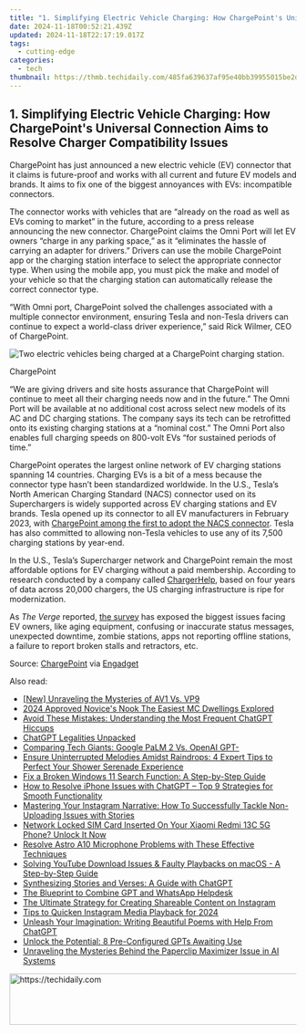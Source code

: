 ```yaml
---
title: "1. Simplifying Electric Vehicle Charging: How ChargePoint's Universal Connection Aims to Resolve Charger Compatibility Issues"
date: 2024-11-18T00:52:21.439Z
updated: 2024-11-18T22:17:19.017Z
tags:
  - cutting-edge
categories:
  - tech
thumbnail: https://thmb.techidaily.com/485fa639637af95e40bb39955015be2d5660936e6475a435b4a4c85695223b88.jpg
---
```


## 1. Simplifying Electric Vehicle Charging: How ChargePoint's Universal Connection Aims to Resolve Charger Compatibility Issues

ChargePoint has just announced a new electric vehicle (EV) connector that it claims is future-proof and works with all current and future EV models and brands. It aims to fix one of the biggest annoyances with EVs: incompatible connectors.

 The connector works with vehicles that are “already on the road as well as EVs coming to market” in the future, according to a press release announcing the new connector. ChargePoint claims the Omni Port will let EV owners “charge in any parking space,” as it “eliminates the hassle of carrying an adapter for drivers.” Drivers can use the mobile ChargePoint app or the charging station interface to select the appropriate connector type. When using the mobile app, you must pick the make and model of your vehicle so that the charging station can automatically release the correct connector type.

 “With Omni port, ChargePoint solved the challenges associated with a multiple connector environment, ensuring Tesla and non-Tesla drivers can continue to expect a world-class driver experience,” said Rick Wilmer, CEO of ChargePoint.

![Two electric vehicles being charged at a ChargePoint charging station.](https://static1.howtogeekimages.com/wordpress/wp-content/uploads/2024/08/chargepoint-charging-station-omniport-connector-electric-vehicle-dc-charging.jpg) 

ChargePoint

 “We are giving drivers and site hosts assurance that ChargePoint will continue to meet all their charging needs now and in the future.” The Omni Port will be available at no additional cost across select new models of its AC and DC charging stations. The company says its tech can be retrofitted onto its existing charging stations at a “nominal cost.” The Omni Port also enables full charging speeds on 800-volt EVs “for sustained periods of time.”

 ChargePoint operates the largest online network of EV charging stations spanning 14 countries. Charging EVs is a bit of a mess because the connector type hasn’t been standardized worldwide. In the U.S., Tesla’s North American Charging Standard (NACS) connector used on its Superchargers is widely supported across EV charging stations and EV brands. Tesla opened up its connector to all EV manufacturers in February 2023, with [ChargePoint among the first to adopt the NACS connector](https://screen-mirror.techidaily.com/in-2024-how-to-do-vivo-y100i-screen-sharing-drfone-by-drfone-android/). Tesla has also committed to allowing non-Tesla vehicles to use any of its 7,500 charging stations by year-end.

 In the U.S., Tesla’s Supercharger network and ChargePoint remain the most affordable options for EV charging without a paid membership. According to research conducted by a company called [ChargerHelp](https://www.chargerhelp.com/2024-annual-reliability-report), based on four years of data across 20,000 chargers, the US charging infrastructure is ripe for modernization.

 As _The Verge_ reported, [the survey](https://www.theverge.com/2024/8/6/24214581/electric-vehicle-charging-reliability-study-chargehelp) has exposed the biggest issues facing EV owners, like aging equipment, confusing or inaccurate status messages, unexpected downtime, zombie stations, apps not reporting offline stations, a failure to report broken stalls and retractors, etc.

 Source: [ChargePoint](https://www.businesswire.com/news/home/20240807385384/en/ChargePoint-Eliminates-EV-Charging-Connector-Confusion-with-Omni-Port-Adaptable-Charging-Solution) via [Engadget](https://www.engadget.com/transportation/evs/chargepoints-new-adapter-claims-to-work-with-all-evs-regardless-of-make-or-model-182107079.html)

<ins class="adsbygoogle"
     style="display:block"
     data-ad-format="autorelaxed"
     data-ad-client="ca-pub-7571918770474297"
     data-ad-slot="1223367746"></ins>

<ins class="adsbygoogle"
     style="display:block"
     data-ad-client="ca-pub-7571918770474297"
     data-ad-slot="8358498916"
     data-ad-format="auto"
     data-full-width-responsive="true"></ins>

<span class="atpl-alsoreadstyle">Also read:</span>
<div><ul>
<li><a href="https://some-skills.techidaily.com/new-unraveling-the-mysteries-of-av1-vs-vp9/"><u>[New] Unraveling the Mysteries of AV1 Vs. VP9</u></a></li>
<li><a href="https://digital-screen-recording.techidaily.com/2024-approved-novices-nook-the-easiest-mc-dwellings-explored/"><u>2024 Approved Novice's Nook The Easiest MC Dwellings Explored</u></a></li>
<li><a href="https://tech-haven.techidaily.com/avoid-these-mistakes-understanding-the-most-frequent-chatgpt-hiccups/"><u>Avoid These Mistakes: Understanding the Most Frequent ChatGPT Hiccups</u></a></li>
<li><a href="https://tech-haven.techidaily.com/chatgpt-legalities-unpacked/"><u>ChatGPT Legalities Unpacked</u></a></li>
<li><a href="https://tech-haven.techidaily.com/comparing-tech-giants-google-palm-2-vs-openai-gpt/"><u>Comparing Tech Giants: Google PaLM 2 Vs. OpenAI GPT-</u></a></li>
<li><a href="https://hardware-help.techidaily.com/ensure-uninterrupted-melodies-amidst-raindrops-4-expert-tips-to-perfect-your-shower-serenade-experience/"><u>Ensure Uninterrupted Melodies Amidst Raindrops: 4 Expert Tips to Perfect Your Shower Serenade Experience</u></a></li>
<li><a href="https://technical-tips.techidaily.com/fix-a-broken-windows-11-search-function-a-step-by-step-guide/"><u>Fix a Broken Windows 11 Search Function: A Step-by-Step Guide</u></a></li>
<li><a href="https://tech-haven.techidaily.com/how-to-resolve-iphone-issues-with-chatgpt-top-9-strategies-for-smooth-functionality/"><u>How to Resolve iPhone Issues with ChatGPT – Top 9 Strategies for Smooth Functionality</u></a></li>
<li><a href="https://tech-recovery.techidaily.com/mastering-your-instagram-narrative-how-to-successfully-tackle-non-uploading-issues-with-stories/"><u>Mastering Your Instagram Narrative: How To Successfully Tackle Non-Uploading Issues with Stories</u></a></li>
<li><a href="https://sim-unlock.techidaily.com/network-locked-sim-card-inserted-on-your-xiaomi-redmi-13c-5g-phone-unlock-it-now-by-drfone-android/"><u>Network Locked SIM Card Inserted On Your Xiaomi Redmi 13C 5G Phone? Unlock It Now</u></a></li>
<li><a href="https://sound-issues.techidaily.com/resolve-astro-a10-microphone-problems-with-these-effective-techniques/"><u>Resolve Astro A10 Microphone Problems with These Effective Techniques</u></a></li>
<li><a href="https://discover-brilliant.techidaily.com/solving-youtube-download-issues-and-faulty-playbacks-on-macos-a-step-by-step-guide/"><u>Solving YouTube Download Issues & Faulty Playbacks on macOS - A Step-by-Step Guide</u></a></li>
<li><a href="https://tech-haven.techidaily.com/synthesizing-stories-and-verses-a-guide-with-chatgpt/"><u>Synthesizing Stories and Verses: A Guide with ChatGPT</u></a></li>
<li><a href="https://tech-haven.techidaily.com/the-blueprint-to-combine-gpt-and-whatsapp-helpdesk/"><u>The Blueprint to Combine GPT and WhatsApp Helpdesk</u></a></li>
<li><a href="https://tech-renaissance.techidaily.com/the-ultimate-strategy-for-creating-shareable-content-on-instagram/"><u>The Ultimate Strategy for Creating Shareable Content on Instagram</u></a></li>
<li><a href="https://instagram-video-recordings.techidaily.com/tips-to-quicken-instagram-media-playback-for-2024/"><u>Tips to Quicken Instagram Media Playback for 2024</u></a></li>
<li><a href="https://tech-haven.techidaily.com/unleash-your-imagination-writing-beautiful-poems-with-help-from-chatgpt/"><u>Unleash Your Imagination: Writing Beautiful Poems with Help From ChatGPT</u></a></li>
<li><a href="https://tech-haven.techidaily.com/unlock-the-potential-8-pre-configured-gpts-awaiting-use/"><u>Unlock the Potential: 8 Pre-Configured GPTs Awaiting Use</u></a></li>
<li><a href="https://tech-haven.techidaily.com/unraveling-the-mysteries-behind-the-paperclip-maximizer-issue-in-ai-systems/"><u>Unraveling the Mysteries Behind the Paperclip Maximizer Issue in AI Systems</u></a></li>
</ul></div>

<!-- affiliate ads begin -->
<a href="https://appsumo.8odi.net/c/5597632/2075482/7443" target="_top" id="2075482">
  <img src="//a.impactradius-go.com/display-ad/7443-2075482" border="0" alt="https://techidaily.com" width="728" height="90"/>
</a>
<img height="0" width="0" src="https://appsumo.8odi.net/i/5597632/2075482/7443" style="position:absolute;visibility:hidden;" border="0" />
<!-- affiliate ads end -->

